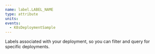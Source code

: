 ```yaml
---
name: label.LABEL_NAME
type: attribute
units:
events:
  - K8sDeploymentSample
---
```


Labels associated with your deployment, so you can filter and query for specific deployments.